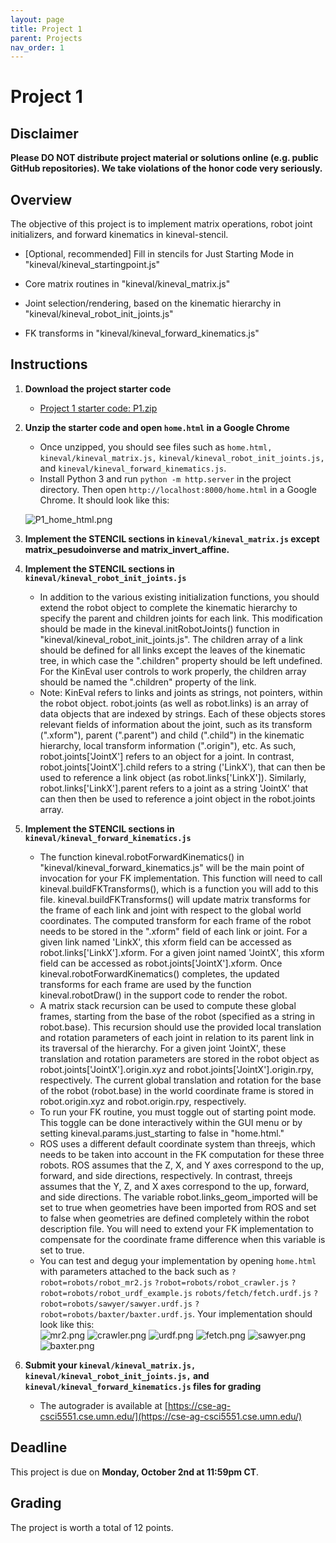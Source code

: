 ```yaml
---
layout: page
title: Project 1
parent: Projects
nav_order: 1
---
```

 
# Project 1

## Disclaimer

<b> Please DO NOT distribute project material or solutions online (e.g. public GitHub repositories). We take violations of the honor code very seriously. </b>

## Overview
The objective of this project is to implement matrix operations, robot joint initializers, and forward kinematics in kineval-stencil.

- [Optional, recommended] Fill in stencils for Just Starting Mode in "kineval/kineval_startingpoint.js"

- Core matrix routines in "kineval/kineval_matrix.js"

- Joint selection/rendering, based on the kinematic hierarchy in "kineval/kineval_robot_init_joints.js"

- FK transforms in "kineval/kineval_forward_kinematics.js"

## Instructions

1. <b>Download the project starter code</b>
    - [Project 1 starter code: P1.zip](/CSCI5551-Fall23-S2/assets/projects/P1/P1.zip)

2. <b>Unzip the starter code and open `home.html` in a Google Chrome</b>
    - Once unzipped, you should see files such as `home.html,` `kineval/kineval_matrix.js,` `kineval/kineval_robot_init_joints.js,` and `kineval/kineval_forward_kinematics.js`.
    - Install Python 3 and run `python -m http.server` in the project directory. Then open `http://localhost:8000/home.html` in a Google Chrome. It should look like this:

    ![P1_home_html.png](/CSCI5551-Fall23-S2/assets/projects/P1/P1_home_html.png)

3. <b>Implement the STENCIL sections in `kineval/kineval_matrix.js` except matrix_pesudoinverse and matrix_invert_affine.</b>

4. <b>Implement the STENCIL sections in `kineval/kineval_robot_init_joints.js`</b>
    - In addition to the various existing initialization functions, you should extend the robot object to complete the kinematic hierarchy to specify the parent and children joints for each link. This modification should be made in the kineval.initRobotJoints() function in "kineval/kineval_robot_init_joints.js". The children array of a link should be defined for all links except the leaves of the kinematic tree, in which case the ".children" property should be left undefined. For the KinEval user controls to work properly, the children array should be named the ".children" property of the link.
    - Note: KinEval refers to links and joints as strings, not pointers, within the robot object. robot.joints (as well as robot.links) is an array of data objects that are indexed by strings. Each of these objects stores relevant fields of information about the joint, such as its transform (".xform"), parent (".parent") and child (".child") in the kinematic hierarchy, local transform information (".origin"), etc. As such, robot.joints['JointX'] refers to an object for a joint. In contrast, robot.joints['JointX'].child refers to a string ('LinkX'), that can then be used to reference a link object (as robot.links['LinkX']). Similarly, robot.links['LinkX'].parent refers to a joint as a string 'JointX' that can then then be used to reference a joint object in the robot.joints array.

5. <b>Implement the STENCIL sections in `kineval/kineval_forward_kinematics.js`</b>
    - The function kineval.robotForwardKinematics() in "kineval/kineval_forward_kinematics.js" will be the main point of invocation for your FK implementation. This function will need to call kineval.buildFKTransforms(), which is a function you will add to this file. kineval.buildFKTransforms() will update matrix transforms for the frame of each link and joint with respect to the global world coordinates. The computed transform for each frame of the robot needs to be stored in the ".xform" field of each link or joint. For a given link named 'LinkX', this xform field can be accessed as robot.links['LinkX'].xform. For a given joint named 'JointX', this xform field can be accessed as robot.joints['JointX'].xform. Once kineval.robotForwardKinematics() completes, the updated transforms for each frame are used by the function kineval.robotDraw() in the support code to render the robot.
    - A matrix stack recursion can be used to compute these global frames, starting from the base of the robot (specified as a string in robot.base). This recursion should use the provided local translation and rotation parameters of each joint in relation to its parent link in its traversal of the hierarchy. For a given joint 'JointX', these translation and rotation parameters are stored in the robot object as robot.joints['JointX'].origin.xyz and robot.joints['JointX'].origin.rpy, respectively. The current global translation and rotation for the base of the robot (robot.base) in the world coordinate frame is stored in robot.origin.xyz and robot.origin.rpy, respectively.
    - To run your FK routine, you must toggle out of starting point mode. This toggle can be done interactively within the GUI menu or by setting kineval.params.just_starting to false in "home.html."
    - ROS uses a different default coordinate system than threejs, which needs to be taken into account in the FK computation for these three robots. ROS assumes that the Z, X, and Y axes correspond to the up, forward, and side directions, respectively. In contrast, threejs assumes that the Y, Z, and X axes correspond to the up, forward, and side directions. The variable robot.links_geom_imported will be set to true when geometries have been imported from ROS and set to false when geometries are defined completely within the robot description file. You will need to extend your FK implementation to compensate for the coordinate frame difference when this variable is set to true.
    - You can test and degug your implementation by opening `home.html` with parameters attached to the back such as `?robot=robots/robot_mr2.js` `?robot=robots/robot_crawler.js` `?robot=robots/robot_urdf_example.js` `robots/fetch/fetch.urdf.js` `?robot=robots/sawyer/sawyer.urdf.js` `?robot=robots/baxter/baxter.urdf.js`. Your implementation should look like this:
    <br>![mr2.png](/CSCI5551-Fall23-S2/assets/projects/P1/mr2.png) ![crawler.png](/CSCI5551-Fall23-S2/assets/projects/P1/crawler.png) ![urdf.png](/CSCI5551-Fall23-S2/assets/projects/P1/urdf.png) ![fetch.png](/CSCI5551-Fall23-S2/assets/projects/P1/fetch.png) ![sawyer.png](/CSCI5551-Fall23-S2/assets/projects/P1/sawyer.png) ![baxter.png](/CSCI5551-Fall23-S2/assets/projects/P1/baxter.png)

6. <b>Submit your `kineval/kineval_matrix.js,` `kineval/kineval_robot_init_joints.js,` and `kineval/kineval_forward_kinematics.js` files for grading</b>
    - The autograder is available at [https://cse-ag-csci5551.cse.umn.edu/](https://cse-ag-csci5551.cse.umn.edu/)


## Deadline

This project is due on <b>Monday, October 2nd at 11:59pm CT</b>.

## Grading

The project is worth a total of 12 points.